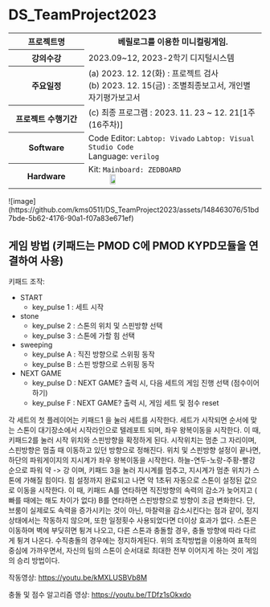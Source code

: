 # DS_TeamProject2023
<table>
  <tr>
    <th align=center>프로젝트명</th>
    <th>베릴로그를 이용한 미니컬링게임.</th>
  </tr>
  <tr>
    <th align=center width=30%>강의수강</th>
    <td width=70%>2023.09~12, 2023-2학기 디지털시스템</td>
  </tr>
  <tr>
    <th align=center>주요일정</th>
    <td>
     (a) 2023. 12. 12(화) : 프로젝트 검사<br>
     (b) 2023. 12. 15(금) : 조별최종보고서, 개인별자기평가보고서
    </td>
  </tr>
  <tr>
    <th align=center>프로젝트 수행기간</th>
    <td>
     (c) 최종 프로그램 : 2023. 11. 23 ~ 12. 21[1주(16주차)]<br>
    </td>
  </tr>
  <tr>
    <th align=center>Software</th>
    <td>
Code Editor: <code>Labtop: Vivado</code> <code>Labtop: Visual Studio Code</code><br>
Language: <code>verilog</code><br>
    </td>
  </tr>
  <tr>
    <th align=center>Hardware</th>
    <td>
Kit: <code>Mainboard: ZEDBOARD</code><br>
&nbsp;&nbsp;&nbsp;&nbsp;&nbsp;&nbsp;&nbsp;&nbsp;&nbsp;
<img src="https://github.com/KimTeddy/EmbeddedSystem/assets/68770209/d6fc3847-ee80-42f3-b7b7-8bf72dc45a95" width="18%">
    </td>
  </tr>
</table>
<!--2023년 2학기 명지대학교 디지털시스템 2조 고명성, 김영찬, 송윤석-->
 ![image](https://github.com/kms0511/DS_TeamProject2023/assets/148463076/51bd7bde-5b62-4176-90a1-f07a83e671ef)



 
## 게임 방법 (키패드는 PMOD C에 PMOD KYPD모듈을 연결하여 사용)
키패드 조작:
- START
  - key_pulse 1 : 세트 시작
- stone
  - key_pulse 2 : 스톤의 위치 및 스핀방향 선택
  - key_pulse 3 : 스톤에 가할 힘 선택
- sweeping
  - key_pulse A : 직진 방향으로 스위핑 동작
  - key_pulse B : 스핀 방향으로 스위핑 동작
- NEXT GAME
  - key_pulse D : NEXT GAME? 출력 시, 다음 세트의 게임 진행 선택 (점수이어하기)
  - key_pulse F  : NEXT GAME? 출력 시, 게임 세트 및 점수 reset 

각 세트의 첫 플레이어는 키패드1 을 눌러 세트를 시작한다.
세트가 시작되면 순서에 맞는 스톤이 대기장소에서 시작라인으로 텔레포트 되며, 좌우 왕복이동을 시작한다. 이 때, 키패드2를 눌러 시작 위치와 스핀방향을 확정하게 된다. 시작위치는 멈춘 그 자리이며, 스핀방향은 멈출 때 이동하고 있던 방향으로 정해진다.
위치 및 스핀방향 설정이 끝나면, 하단의 파워게이지의 지시계가 좌우 왕복이동을 시작한다. 하늘-연두-노랑-주황-빨강 순으로 파워 약 -> 강 이며, 키패드 3을 눌러 지시계를 멈추고, 지시계가 멈춘 위치가 스톤에 가해질 힘이다.
힘 설정까지 완료되고 나면 약 1초뒤 자동으로 스톤이 설정된 값으로 이동을 시작한다. 이 때, 키패드 A를 연타하면 직진방향의 속력의 감소가 늦어지고 ( 빠를 때에는 해도 차이가 없다) B를 연타하면 스핀방향으로 방향이 조금 변화한다.  단, 브룸이 실제로도 속력을 증가시키는 것이 아닌, 마찰력을 감소시킨다는 점과 같이,  정지상태에서는 작동하지 않으며, 또한 일정횟수 사용되었다면 더이상 효과가 없다.
스톤은 이동하며 벽에 부딪히면 튕겨 나오고, 다른 스톤과 충돌할 경우, 충돌 방향에 따라 다르게 튕겨 나온다.  수직충돌의 경우에는 정지하게된다.
위의 조작방법을 이용하여 표적의 중심에 가까우면서, 자신의 팀의 스톤이 순서대로 최대한 전부 이어지게 하는 것이 게임의 승리 방법이다.

작동영상: https://youtu.be/kMXLUSBVb8M

충돌 및 점수 알고리즘 영상: https://youtu.be/TDfz1sOkxdo
